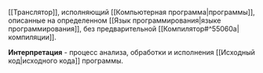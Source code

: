 [[Транслятор]], исполняющий [[Компьютерная программа|программы]], описанные на определенном [[Язык программирования|языке программирования]], без предварительной [[Компилятор#^55060a|компиляции]].

**Интерпретация** - процесс анализа, обработки и исполнения [[Исходный код|исходного кода]] программы.


